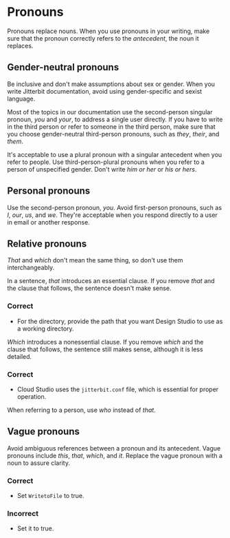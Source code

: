 ﻿# Pronouns
Pronouns replace nouns. When you use pronouns in your writing, make sure that the pronoun correctly refers to the
*antecedent*, the noun it replaces.

## Gender-neutral pronouns
Be inclusive and don't make assumptions about sex or gender. When you write Jitterbit documentation, avoid using
gender-specific and sexist language.

Most of the topics in our documentation use the second-person singular pronoun, *you* and *your*, to address a
single user directly. If you have to write in the third person or refer to someone in the third person, make
sure that you choose gender-neutral third-person pronouns, such as *they*, *their*, and *them*.

It's acceptable to use a plural pronoun with a singular antecedent when you refer to people. Use
third-person-plural pronouns when you refer to a person of unspecified gender. Don't write *him or her* or
*his or hers*.


## Personal pronouns
Use the second-person pronoun, *you*. Avoid first-person pronouns, such as *I*, *our*, *us*, and *we*. They're
acceptable when you respond directly to a user in email or another response.

## Relative pronouns
*That* and *which* don't mean the same thing, so don't use them interchangeably.

In a sentence, *that* introduces an essential clause. If you remove  *that* and the clause that follows,
the sentence doesn't make sense.

### Correct
- For the directory, provide the path that you want Design Studio to use as a working directory.

*Which* introduces a nonessential clause. If you remove *which* and the clause that follows, the sentence
still makes sense, although it is less detailed.

### Correct
- Cloud Studio uses the `jitterbit.conf` file, which is essential for proper operation.

When referring to a person, use *who* instead of *that*.

## Vague pronouns
Avoid ambiguous references between a pronoun and its antecedent. Vague pronouns include *this*, *that*,
*which*, and *it*. Replace the vague pronoun with a noun to assure clarity.

### Correct
- Set `WritetoFile` to true.
### Incorrect
- Set it to true.